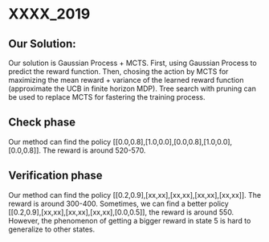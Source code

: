 # XXXX_2019
## Our Solution:
    
Our solution is Gaussian Process + MCTS. First, using Gaussian Process to predict the reward function. Then, chosing the action by MCTS for maximizing the mean reward + variance of the learned reward function (approximate the UCB in finite horizon MDP). Tree search with pruning can be used to replace MCTS for fastering the training process. 

## Check phase

Our method can find the policy [[0.0,0.8],[1.0,0.0],[0.0,0.8],[1.0,0.0],[0.0,0.8]]. The reward is around 520-570.

## Verification phase
    
Our method can find the policy [[0.2,0.9],[xx,xx],[xx,xx],[xx,xx],[xx,xx]]. The reward is around 300-400.
Sometimes, we can find a better policy [[0.2,0.9],[xx,xx],[xx,xx],[xx,xx],[0.0,0.5]], the reward is around 550. However, the phenomenon of getting a bigger reward in state 5 is hard to generalize to other states. 




